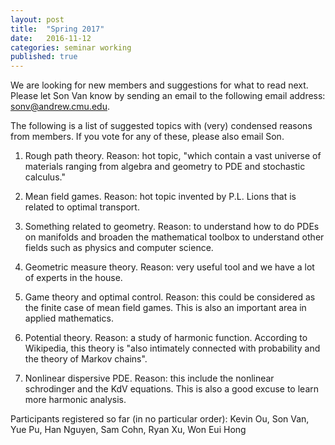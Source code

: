 ```yaml
---
layout: post
title:  "Spring 2017"
date:   2016-11-12
categories: seminar working
published: true
---
```


We are looking for new members and suggestions for what to read next. Please let Son Van know by sending an email to the following email address: <sonv@andrew.cmu.edu>.

The following is a list of suggested topics with (very) condensed reasons from members. If you vote for any of these, please also email Son.

1. Rough path theory. Reason: hot topic, "which contain a vast universe of materials ranging from algebra and geometry to PDE and stochastic calculus."

2. Mean field games. Reason: hot topic invented by P.L. Lions that is related to optimal transport.

3. Something related to geometry. Reason: to understand how to do PDEs on manifolds and broaden the mathematical toolbox to understand other fields such as physics and computer science.

4. Geometric measure theory. Reason: very useful tool and we have a lot of experts in the house.

5. Game theory and optimal control. Reason: this could be considered as the finite case of mean field games. This is also an important area in applied mathematics.

6. Potential theory. Reason: a study of harmonic function. According to Wikipedia, this theory is "also intimately connected with probability and the theory of Markov chains".

7. Nonlinear dispersive PDE. Reason: this include the nonlinear schrodinger and the KdV equations. This is also a good excuse to learn more harmonic analysis.

Participants registered so far (in no particular order): Kevin Ou, Son Van, Yue Pu, Han Nguyen, Sam Cohn, Ryan Xu, Won Eui Hong
